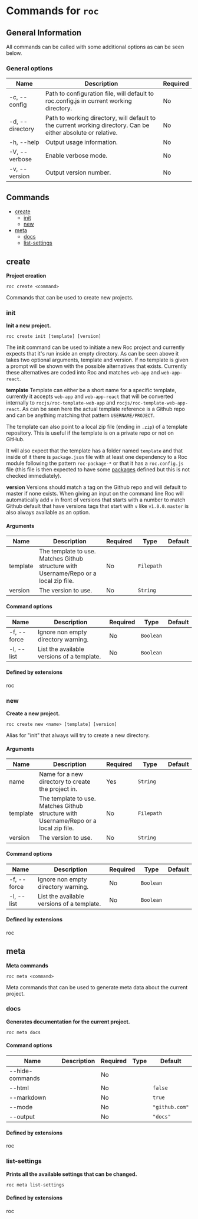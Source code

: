 # Commands for `roc`

## General Information
All commands can be called with some additional options as can be seen below.

### General options

| Name            | Description                                                                                                   | Required |
| --------------- | ------------------------------------------------------------------------------------------------------------- | -------- |
| -c, --config    | Path to configuration file, will default to roc.config.js in current working directory.                       | No       |
| -d, --directory | Path to working directory, will default to the current working directory. Can be either absolute or relative. | No       |
| -h, --help      | Output usage information.                                                                                     | No       |
| -V, --verbose   | Enable verbose mode.                                                                                          | No       |
| -v, --version   | Output version number.                                                                                        | No       |

## Commands
* [create](#create)
    * [init](#init)
    * [new](#new)
* [meta](#meta)
    * [docs](#docs)
    * [list-settings](#list-settings)

## create
__Project creation__

```
roc create <command>
```
Commands that can be used to create new projects.


### init
__Init a new project.__

```
roc create init [template] [version]
```
The __init__ command can be used to initiate a new Roc project and currently expects that it's run inside an empty directory. As can be seen above it takes two optional arguments, template and version. If no template is given a prompt will be shown with the possible alternatives that exists. Currently these alternatives are coded into Roc and matches `web-app` and `web-app-react`.

__template__
Template can either be a short name for a specific template, currently it accepts `web-app` and `web-app-react` that will be converted internally to `rocjs/roc-template-web-app` and `rocjs/roc-template-web-app-react`. As can be seen here the actual template reference is a Github repo and can be anything matching that pattern `USERNAME/PROJECT`.

The template can also point to a local zip file (ending in `.zip`) of a template repository. This is useful if the template is on a private repo or not on GitHub.

It will also expect that the template has a folder named `template` and that inside of it there is `package.json` file with at least one dependency to a Roc module following the pattern `roc-package-*` or that it has a `roc.config.js` file (this file is then expected to have some [packages](/docs/config/packages.md) defined but this is not checked immediately).

__version__
Versions should match a tag on the Github repo and will default to master if none exists. When giving an input on the command line Roc will automatically add `v` in front of versions that starts with a number to match Github default that have versions tags that start with `v` like `v1.0.0`. `master` is also always available as an option.

#### Arguments

| Name        | Description                                                                           | Required | Type       | Default |
| ----------- | ------------------------------------------------------------------------------------- | -------- | ---------- | ------- |
| template    | The template to use. Matches Github structure with Username/Repo or a local zip file. | No       | `Filepath` |         |
| version     | The version to use.                                                                   | No       | `String`   |         |

#### Command options

| Name        | Description                                                                           | Required | Type       | Default |
| ----------- | ------------------------------------------------------------------------------------- | -------- | ---------- | ------- |
| -f, --force | Ignore non empty directory warning.                                                   | No       | `Boolean`  |         |
| -l, --list  | List the available versions of a template.                                            | No       | `Boolean`  |         |

####  Defined by extensions
roc

### new
__Create a new project.__

```
roc create new <name> [template] [version]
```
Alias for "init" that always will try to create a new directory.

#### Arguments

| Name        | Description                                                                           | Required | Type       | Default |
| ----------- | ------------------------------------------------------------------------------------- | -------- | ---------- | ------- |
| name        | Name for a new directory to create the project in.                                    | Yes      | `String`   |         |
| template    | The template to use. Matches Github structure with Username/Repo or a local zip file. | No       | `Filepath` |         |
| version     | The version to use.                                                                   | No       | `String`   |         |

#### Command options

| Name        | Description                                                                           | Required | Type       | Default |
| ----------- | ------------------------------------------------------------------------------------- | -------- | ---------- | ------- |
| -f, --force | Ignore non empty directory warning.                                                   | No       | `Boolean`  |         |
| -l, --list  | List the available versions of a template.                                            | No       | `Boolean`  |         |

####  Defined by extensions
roc

## meta
__Meta commands__

```
roc meta <command>
```
Meta commands that can be used to generate meta data about the current project.


### docs
__Generates documentation for the current project.__

```
roc meta docs
```

#### Command options

| Name            | Description | Required | Type | Default        |
| --------------- | ----------- | -------- | ---- | -------------- |
| --hide-commands |             | No       |      |                |
| --html          |             | No       |      | `false`        |
| --markdown      |             | No       |      | `true`         |
| --mode          |             | No       |      | `"github.com"` |
| --output        |             | No       |      | `"docs"`       |

####  Defined by extensions
roc

### list-settings
__Prints all the available settings that can be changed.__

```
roc meta list-settings
```

####  Defined by extensions
roc

